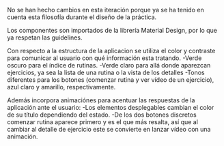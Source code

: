 No se han hecho cambios en esta iteración porque ya se ha tenido en cuenta esta filosofía durante el diseño de la práctica.

Los componentes son importados de la librería Material Design, por lo que ya respetan las guidelines.

Con respecto a la estructura de la aplicacion se utiliza el color y contraste para comunicar al usuario con qué información esta tratando.
	-Verde oscuro para el índice de rutinas.
	-Verde claro para allá donde aparezcan ejercicios, ya sea la lista de una rutina o la vista de los detalles
	-Tonos diferentes para los botones (comenzar rutina y ver vídeo de un ejercicio), azul claro y amarillo, respectivamente.

Además incorpora animaciónes para acentuar las respuestas de la aplicación ante el usuario:
	-Los elementos desplegables cambian el color de su título dependiendo del estado.
	-De los dos botones discretos comenzar rutina aparece primero y es el que más resalta, 
	 así que al cambiar al detalle de ejercicio este se convierte en lanzar vídeo con una animación.